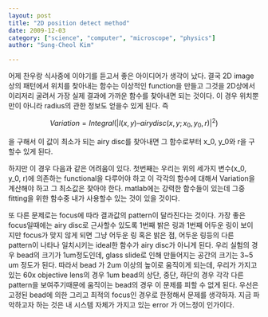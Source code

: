```yaml
---
layout: post
title: "2D position detect method"
date: 2009-12-03
category: ["science", "computer", "microscope", "physics"]
author: "Sung-Cheol Kim"

---
```


어제 찬우랑 식사중에 이야기를 듣고서 좋은 아이디어가 생각이 났다. 결국 2D image상의 패턴에서 위치를 찾아내는 함수는 이상적인 function을 만들고 그것을 2D상에서 이리저리 굴려서 가장 실제 결과에 가까운 함수를 찾아내면 되는 것이다. 이 경우 위치뿐만이 아니라 radius의 관한 정보도 얻을수 있게 된다. 즉

$$ Variation = Integral(|I(x,y) – airydisc(x,y;x_0, y_0, r)|^2) $$

을 구해서 이 값이 최소가 되는 airy disc를 찾아내면 그 함수로부터 x_0, y_0와 r을 구할수 있게 된다.

하지만 이 경우 다음과 같은 어려움이 있다. 첫번째는 우리는 위의 세가지 변수(x_0, y_0, r)에 의존하는 functional을 다루어야 하고 이 각각의 함수에 대해서 Variation을 계산해야 하고 그 최소값은 찾아야 한다. matlab에는 강력한 함수들이 있는데 그중 fitting을 위한 함수중 내가 사용할수 있는 것이 있을 것이다.

또 다른 문제로는 focus에 따라 결과값의 pattern이 달라진다는 것이다. 가장 좋은 focus일때에는 airy disc로 근사할수 있도록 1번째 밝은 링과 1번째 어두운 링이 보이지만 focus가 맞지 않게 되면 그냥 어두운 링 혹은 밝은 점, 어두운 링등의 다른 pattern이 나타나 일치시키는 ideal한 함수가 airy disc가 아니게 된다. 우리 실험의 경우 bead의 크기가 1um정도인데, glass slide로 인해 만들어지는 공간의 크기는 3~5 um 정도가 된다. 따라서 bead 가 2um 이상의 높이로 움직이게 되는데, 우리가 가지고 있는 60x objective lens의 경우 1um bead의 상단, 중단, 하단의 경우 각각 다른 pattern을 보여주기때문에 움직이는 bead의 경우 이 문제를 피할 수 없게 된다. 우선은 고정된 bead에 의한 그리고 최적의 focus인 경우로 한정해서 문제를 생각하자. 지금 파악하고자 하는 것은 내 시스템 자체가 가지고 있는 error 가 어느정이 인가이다.
